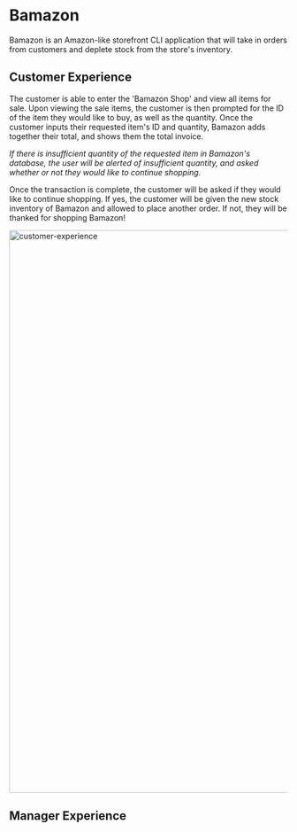 # Bamazon
Bamazon is an Amazon-like storefront CLI application that will take in orders from customers and deplete stock from the store's inventory.

## Customer Experience
The customer is able to enter the 'Bamazon Shop' and view all items for sale.  Upon viewing the sale items, the customer is then prompted for the ID of the item they would like to buy, as well as the quantity.  Once the customer inputs their requested item's ID and quantity, Bamazon adds together their total, and shows them the total invoice. 

_If there is *insufficient quantity* of the requested item in Bamazon's database, the user will be alerted of insufficient quantity, and asked whether or not they would like to continue shopping._

Once the transaction is complete, the customer will be asked if they would like to continue shopping.  If yes, the customer will be given the new stock inventory of Bamazon and allowed to place another order.  If not, they will be thanked for shopping Bamazon!

<img width="1016" alt="customer-experience" src="https://user-images.githubusercontent.com/38231097/43286051-782fa6e6-90e6-11e8-9d56-129f0d215c35.png">

## Manager Experience
